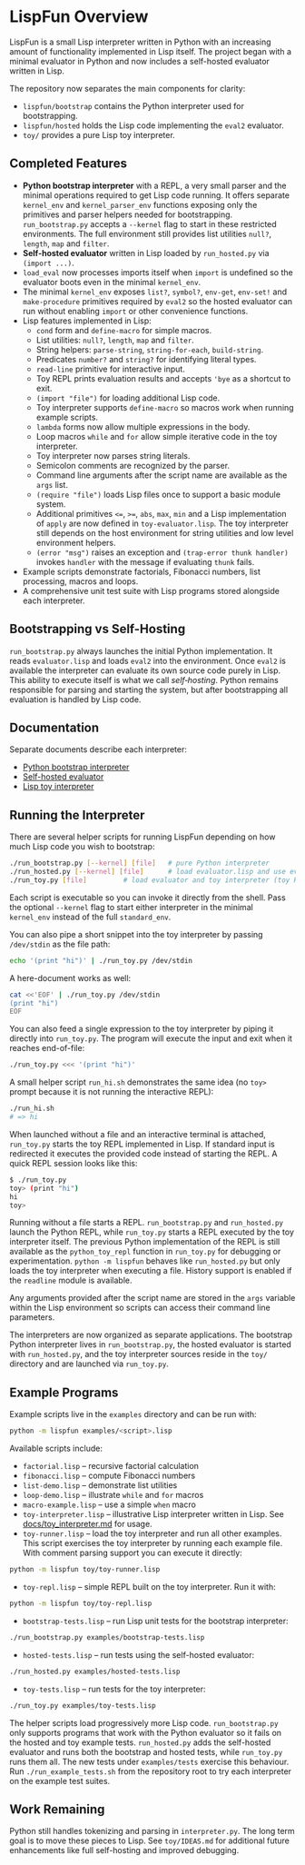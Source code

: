 # LispFun Overview

LispFun is a small Lisp interpreter written in Python with an increasing amount of functionality implemented in Lisp itself. The project began with a minimal evaluator in Python and now includes a self-hosted evaluator written in Lisp.

The repository now separates the main components for clarity:

- `lispfun/bootstrap` contains the Python interpreter used for bootstrapping.
- `lispfun/hosted` holds the Lisp code implementing the `eval2` evaluator.
- `toy/` provides a pure Lisp toy interpreter.

## Completed Features

 - **Python bootstrap interpreter** with a REPL, a very small parser and the
   minimal operations required to get Lisp code running.  It offers separate
   `kernel_env` and `kernel_parser_env` functions exposing only the primitives
   and parser helpers needed for bootstrapping.  `run_bootstrap.py` accepts a
   `--kernel` flag to start in these restricted environments.  The full
   environment still provides list utilities `null?`, `length`, `map` and
   `filter`.
 - **Self-hosted evaluator** written in Lisp loaded by `run_hosted.py` via `(import ...)`.
 - `load_eval` now processes imports itself when `import` is undefined so the
   evaluator boots even in the minimal `kernel_env`.
 - The minimal `kernel_env` exposes `list?`, `symbol?`, `env-get`, `env-set!`
   and `make-procedure` primitives required by `eval2` so the hosted evaluator
   can run without enabling `import` or other convenience functions.
- Lisp features implemented in Lisp:
  - `cond` form and `define-macro` for simple macros.
  - List utilities: `null?`, `length`, `map` and `filter`.
  - String helpers: `parse-string`, `string-for-each`, `build-string`.
  - Predicates `number?` and `string?` for identifying literal types.
  - `read-line` primitive for interactive input.
  - Toy REPL prints evaluation results and accepts `'bye` as a shortcut to exit.
  - `(import "file")` for loading additional Lisp code.
  - Toy interpreter supports `define-macro` so macros work when running example scripts.
  - `lambda` forms now allow multiple expressions in the body.
  - Loop macros `while` and `for` allow simple iterative code in the toy interpreter.
  - Toy interpreter now parses string literals.
  - Semicolon comments are recognized by the parser.
  - Command line arguments after the script name are available as the `args` list.
  - `(require "file")` loads Lisp files once to support a basic module system.
  - Additional primitives `<=`, `>=`, `abs`, `max`, `min` and a Lisp
    implementation of `apply` are now defined in `toy-evaluator.lisp`. The toy
    interpreter still depends on the host environment for string utilities and
    low level environment helpers.
  - `(error "msg")` raises an exception and `(trap-error thunk handler)`
    invokes `handler` with the message if evaluating `thunk` fails.
- Example scripts demonstrate factorials, Fibonacci numbers, list processing, macros and loops.
- A comprehensive unit test suite with Lisp programs stored alongside each interpreter.

## Bootstrapping vs Self-Hosting

`run_bootstrap.py` always launches the initial Python implementation.  It reads
`evaluator.lisp` and loads `eval2` into the environment.  Once `eval2` is
available the interpreter can evaluate its own source code purely in Lisp.  This
ability to execute itself is what we call *self&#8209;hosting*.  Python remains
responsible for parsing and starting the system, but after bootstrapping all
evaluation is handled by Lisp code.

## Documentation

Separate documents describe each interpreter:

- [Python bootstrap interpreter](docs/bootstrap_interpreter.md)
- [Self-hosted evaluator](docs/self_hosted_evaluator.md)
- [Lisp toy interpreter](docs/toy_interpreter.md)

## Running the Interpreter

There are several helper scripts for running LispFun depending on how much Lisp code
you wish to bootstrap:

```bash
./run_bootstrap.py [--kernel] [file]   # pure Python interpreter
./run_hosted.py [--kernel] [file]      # load evaluator.lisp and use eval2
./run_toy.py [file]         # load evaluator and toy interpreter (toy REPL)
```
Each script is executable so you can invoke it directly from the shell.
Pass the optional ``--kernel`` flag to start either interpreter in the
minimal ``kernel_env`` instead of the full ``standard_env``.

You can also pipe a short snippet into the toy interpreter by passing
`/dev/stdin` as the file path:

```bash
echo '(print "hi")' | ./run_toy.py /dev/stdin
```

A here-document works as well:

```bash
cat <<'EOF' | ./run_toy.py /dev/stdin
(print "hi")
EOF
```

You can also feed a single expression to the toy interpreter by piping it
directly into `run_toy.py`. The program will execute the input and exit
when it reaches end-of-file:

```bash
./run_toy.py <<< '(print "hi")'
```

A small helper script `run_hi.sh` demonstrates the same idea (no `toy>` prompt
because it is not running the interactive REPL):

```bash
./run_hi.sh
# => hi
```

When launched without a file and an interactive terminal is attached,
`run_toy.py` starts the toy REPL implemented in Lisp. If standard input is redirected it
executes the provided code instead of starting the REPL.  A quick REPL
session looks like this:

```bash
$ ./run_toy.py
toy> (print "hi")
hi
toy>
```

Running without a file starts a REPL. `run_bootstrap.py` and `run_hosted.py`
launch the Python REPL, while `run_toy.py` starts a REPL executed by the toy
interpreter itself. The previous Python implementation of the REPL is still
available as the `python_toy_repl` function in `run_toy.py` for debugging or
experimentation.
`python -m lispfun` behaves like `run_hosted.py` but only loads the toy
interpreter when executing a file. History support is enabled if the `readline`
module is available.

Any arguments provided after the script name are stored in the `args` variable
within the Lisp environment so scripts can access their command line parameters.

The interpreters are now organized as separate applications. The bootstrap
Python interpreter lives in `run_bootstrap.py`, the hosted evaluator is started
with `run_hosted.py`, and the toy interpreter sources reside in the `toy/`
directory and are launched via `run_toy.py`.

## Example Programs

Example scripts live in the `examples` directory and can be run with:

```bash
python -m lispfun examples/<script>.lisp
```

Available scripts include:

- `factorial.lisp` – recursive factorial calculation
- `fibonacci.lisp` – compute Fibonacci numbers
- `list-demo.lisp` – demonstrate list utilities
- `loop-demo.lisp` – illustrate `while` and `for` macros
- `macro-example.lisp` – use a simple `when` macro
- `toy-interpreter.lisp` – illustrative Lisp interpreter written in Lisp. See [docs/toy_interpreter.md](docs/toy_interpreter.md) for usage.
- `toy-runner.lisp` – load the toy interpreter and run all other examples.
  This script exercises the toy interpreter by running each example file.
  With comment parsing support you can execute it directly:

```bash
python -m lispfun toy/toy-runner.lisp
```
- `toy-repl.lisp` – simple REPL built on the toy interpreter. Run it with:

```bash
python -m lispfun toy/toy-repl.lisp
```
- `bootstrap-tests.lisp` – run Lisp unit tests for the bootstrap interpreter:

```bash
./run_bootstrap.py examples/bootstrap-tests.lisp
```
- `hosted-tests.lisp` – run tests using the self-hosted evaluator:

```bash
./run_hosted.py examples/hosted-tests.lisp
```
- `toy-tests.lisp` – run tests for the toy interpreter:

```bash
./run_toy.py examples/toy-tests.lisp
```

The helper scripts load progressively more Lisp code. `run_bootstrap.py`
only supports programs that work with the Python evaluator so it fails on
the hosted and toy example tests. `run_hosted.py` adds the self-hosted
evaluator and runs both the bootstrap and hosted tests, while `run_toy.py`
runs them all. The new tests under `examples/tests` exercise this behaviour.
Run `./run_example_tests.sh` from the repository root to try each interpreter on the example test suites.


## Work Remaining

Python still handles tokenizing and parsing in `interpreter.py`. The long term goal is to move these pieces to Lisp. See `toy/IDEAS.md` for additional future enhancements like full self-hosting and improved debugging.

